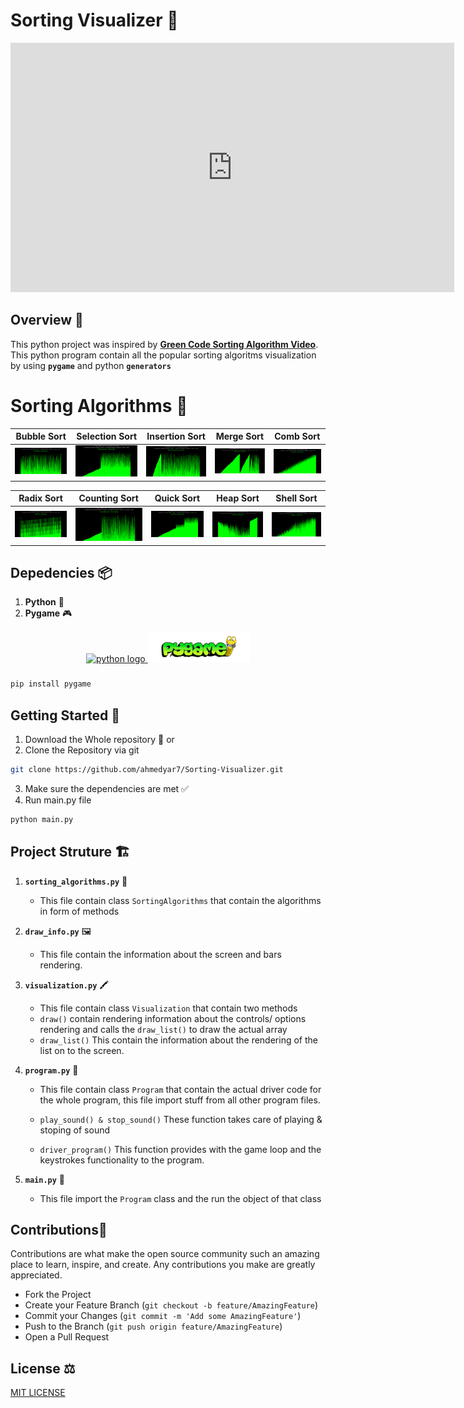 # Sorting Visualizer 🧮

<iframe src="https://www.linkedin.com/embed/feed/update/urn:li:ugcPost:7229753542264160256?compact=1" height="399" width="710" frameborder="0" allowfullscreen="" title="Embedded post"></iframe>

## Overview 📃

This python project was inspired by **[Green Code Sorting Algorithm Video]("https://www.youtube.com/watch?v=N4JVT3eVBP8")**. This python program contain all the popular sorting algoritms visualization by using **`pygame`** and python **`generators`**

# Sorting Algorithms 🧮

| Bubble Sort                                     | Selection Sort                                        | Insertion Sort                             | Merge Sort                                    | Comb Sort                                   |
| ----------------------------------------------- | ----------------------------------------------------- | ------------------------------------------ | --------------------------------------------- | ------------------------------------------- |
| ![Bubble Sort](assets/images/bubble%20sort.png) | ![Selection Sort](assets/images/selection%20sort.png) | ![Insertion Sort](assets/images/image.png) | ![Merge Sort](assets/images/merge%20sort.png) | ![Comb Sort](assets/images/Comb%20sort.png) |

| Radix Sort                                    | Counting Sort                                       | Quick Sort                                    | Heap Sort                                   | Shell Sort                                    |
| --------------------------------------------- | --------------------------------------------------- | --------------------------------------------- | ------------------------------------------- | --------------------------------------------- |
| ![Radix Sort](assets/images/radix%20sort.png) | ![Counting Sort](assets/images/Counting%20sort.png) | ![Quick Sort](assets/images/quick%20sort.png) | ![Heap Sort](assets/images/Heap%20sort.png) | ![Shell Sort](assets/images/shell%20sort.png) |

## Depedencies 📦

1. **Python** 🐍
2. **Pygame** 🎮

<div align="center">
   <a href="https://www.python.org/">
      <img src="https://img.shields.io/badge/Python-3776AB?logo=python&logoColor=white&style=for-the-badge" height="50" alt="python logo"  />
  </a>
  <a href="https://www.pygame.org/news">
      <img src="assets//images/pygamenew.png" height="50" alt="python logo"  />
  </a>
</div>

###

```bash
pip install pygame

```

## Getting Started 🚀

1. Download the Whole repository 📁 or
2. Clone the Repository via git

```bash
git clone https://github.com/ahmedyar7/Sorting-Visualizer.git

```

3. Make sure the dependencies are met ✅
4. Run main.py file

```bash
python main.py
```

## Project Struture 🏗️

1. **`sorting_algorithms.py`** 📜

   - This file contain class `SortingAlgorithms` that contain the algorithms in form of methods

2. **`draw_info.py`** 🖼️

   - This file contain the information about the screen and bars rendering.

3. **`visualization.py`** 🖍️

   - This file contain class `Visualization` that contain two methods
   - `draw()` contain rendering information about the controls/ options rendering and calls the `draw_list()` to draw the actual array
   - `draw_list()` This contain the information about the rendering of the list on to the screen.

4. **`program.py`** 🦾

   - This file contain class `Program` that contain the actual driver code for the whole program, this file import stuff from all other program files.

   - `play_sound() & stop_sound()` These function takes care of playing & stoping of sound
   - `driver_program()` This function provides with the game loop and the keystrokes functionality to the program.

5. **`main.py`** 🚦
   - This file import the `Program` class and the run the object of that class

## Contributions🤝

Contributions are what make the open source community such an amazing place to learn, inspire, and create. Any contributions you make are greatly appreciated.

- Fork the Project
- Create your Feature Branch (`git checkout -b feature/AmazingFeature`)
- Commit your Changes (`git commit -m 'Add some AmazingFeature'`)
- Push to the Branch (`git push origin feature/AmazingFeature`)
- Open a Pull Request

## License ⚖

[MIT LICENSE](LICENSE)
